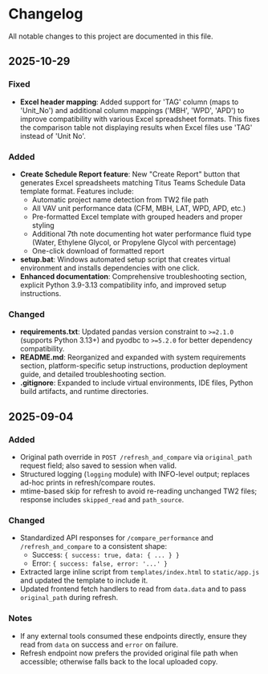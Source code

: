 # Changelog

All notable changes to this project are documented in this file.

## 2025-10-29

### Fixed
- **Excel header mapping**: Added support for 'TAG' column (maps to 'Unit_No') and additional column mappings ('MBH', 'WPD', 'APD') to improve compatibility with various Excel spreadsheet formats. This fixes the comparison table not displaying results when Excel files use 'TAG' instead of 'Unit No'.

### Added
- **Create Schedule Report feature**: New "Create Report" button that generates Excel spreadsheets matching Titus Teams Schedule Data template format. Features include:
  - Automatic project name detection from TW2 file path
  - All VAV unit performance data (CFM, MBH, LAT, WPD, APD, etc.)
  - Pre-formatted Excel template with grouped headers and proper styling
  - Additional 7th note documenting hot water performance fluid type (Water, Ethylene Glycol, or Propylene Glycol with percentage)
  - One-click download of formatted report
- **setup.bat**: Windows automated setup script that creates virtual environment and installs dependencies with one click.
- **Enhanced documentation**: Comprehensive troubleshooting section, explicit Python 3.9-3.13 compatibility info, and improved setup instructions.

### Changed
- **requirements.txt**: Updated pandas version constraint to `>=2.1.0` (supports Python 3.13+) and pyodbc to `>=5.2.0` for better dependency compatibility.
- **README.md**: Reorganized and expanded with system requirements section, platform-specific setup instructions, production deployment guide, and detailed troubleshooting section.
- **.gitignore**: Expanded to include virtual environments, IDE files, Python build artifacts, and runtime directories.

## 2025-09-04

### Added
- Original path override in `POST /refresh_and_compare` via `original_path` request field; also saved to session when valid.
- Structured logging (`logging` module) with INFO-level output; replaces ad-hoc prints in refresh/compare routes.
- mtime-based skip for refresh to avoid re-reading unchanged TW2 files; response includes `skipped_read` and `path_source`.

### Changed
- Standardized API responses for `/compare_performance` and `/refresh_and_compare` to a consistent shape:
  - Success: `{ success: true, data: { ... } }`
  - Error: `{ success: false, error: '...' }`
- Extracted large inline script from `templates/index.html` to `static/app.js` and updated the template to include it.
- Updated frontend fetch handlers to read from `data.data` and to pass `original_path` during refresh.

### Notes
- If any external tools consumed these endpoints directly, ensure they read from `data` on success and `error` on failure.
- Refresh endpoint now prefers the provided original file path when accessible; otherwise falls back to the local uploaded copy.
